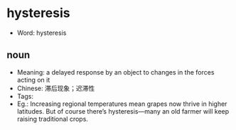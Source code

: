 # hysteresis

- Word: hysteresis

## noun

- Meaning: a delayed response by an object to changes in the forces acting on it
- Chinese: 滞后现象；迟滞性
- Tags: 
- Eg.: Increasing regional temperatures mean grapes now thrive in higher latitudes. But of course there’s hysteresis—many an old farmer will keep raising traditional crops.

